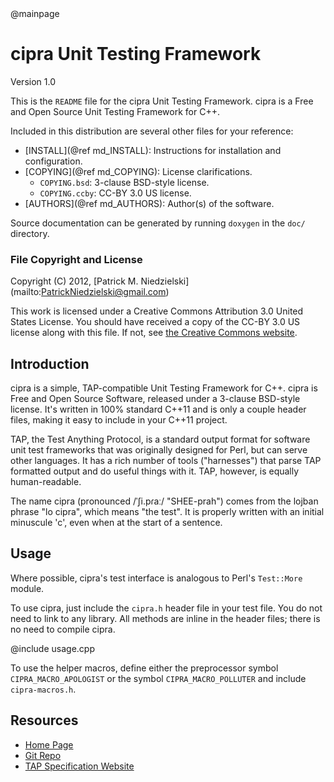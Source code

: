 <!-- -*- markdown -*- --> @mainpage
# cipra Unit Testing Framework
Version 1.0

This is the `README` file for the cipra Unit Testing Framework.  cipra
is a Free and Open Source Unit Testing Framework for C++.

Included in this distribution are several other files for your
reference:

  * [INSTALL](@ref md_INSTALL): Instructions for installation and configuration.
  * [COPYING](@ref md_COPYING): License clarifications.
    * `COPYING.bsd`:  3-clause BSD-style license.
    * `COPYING.ccby`: CC-BY 3.0 US license.
  * [AUTHORS](@ref md_AUTHORS): Author(s) of the software.

Source documentation can be generated by running `doxygen` in the
`doc/` directory.

### File Copyright and License

Copyright (C) 2012, [Patrick M. Niedzielski]
                    (mailto:PatrickNiedzielski@gmail.com)

This work is licensed under a Creative Commons Attribution 3.0 United
States License. You should have received a copy of the CC-BY 3.0 US
license along with this file. If not, see
[the Creative Commons website](http://creativecommons.org/licenses/by/3.0/us).

## Introduction

cipra is a simple, TAP-compatible Unit Testing Framework for C++.
cipra is Free and Open Source Software, released under a 3-clause
BSD-style license.  It's written in 100% standard C++11 and is only a
couple header files, making it easy to include in your C++11 project.

TAP, the Test Anything Protocol, is a standard output format for
software unit test frameworks that was originally designed for Perl,
but can serve other languages.  It has a rich number of tools
("harnesses") that parse TAP formatted output and do useful things
with it.  TAP, however, is equally human-readable.

The name cipra (pronounced /ˈʃi.pɾaː/ "SHEE-prah") comes from the
lojban phrase "lo cipra", which means "the test".  It is properly
written with an initial minuscule 'c', even when at the start of a
sentence.

## Usage

Where possible, cipra's test interface is analogous to Perl's
`Test::More` module.

To use cipra, just include the `cipra.h` header file in your test
file.  You do not need to link to any library.  All methods are inline
in the header files; there is no need to compile cipra.

@include usage.cpp <!-- see usage.cpp for an example -->

To use the helper macros, define either the preprocessor symbol
`CIPRA_MACRO_APOLOGIST` or the symbol `CIPRA_MACRO_POLLUTER` and
include `cipra-macros.h`.

## Resources

  * [Home Page](https://gitorious.org/patrickniedzielski/pages/Cipra)
  * [Git Repo](https://gitorious.org/patrickniedzielski/cipra)
  * [TAP Specification Website](http://testanything.org/)
